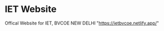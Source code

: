 # IET Website
Offical Website for IET, BVCOE NEW DELHI 
                "https://ietbvcoe.netlify.app/"
